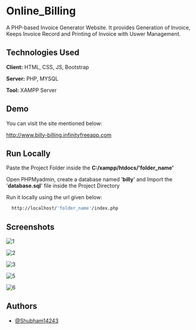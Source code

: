 
# Online_Billing

A PHP-based Invoice Generator Website. It provides Generation of Invoice, Keeps Invoice Record and Printing of Invoice with Uswer Management.


## Technologies Used

**Client:** HTML, CSS, JS, Bootstrap

**Server:** PHP, MYSQL

**Tool:** XAMPP Server


## Demo

You can visit the site mentioned below:

http://www.billy-billing.infinityfreeapp.com
## Run Locally

Paste the Project Folder inside the **C:/xampp/htdocs/'folder_name'**

Open PHPMyadmin, create a database named '**billy**' and Import the '**database.sql**' file inside the Project Directory

Run it locally using the url given below:

```bash
  http://localhost/'folder_name'/index.php
```


## Screenshots

![1](https://github.com/Shubham14243/Online_Billing/assets/126408006/ddcec74a-55ca-48bb-b0d8-1cd28deb8f20)

![2](https://github.com/Shubham14243/Online_Billing/assets/126408006/2c98c4b3-fb21-4502-8879-cdc1ac170127)

![3](https://github.com/Shubham14243/Online_Billing/assets/126408006/05283061-b6b9-4b65-902a-08fb92873970)

![5](https://github.com/Shubham14243/Online_Billing/assets/126408006/451510e2-088b-4e54-b326-456297ddf384)

![6](https://github.com/Shubham14243/Online_Billing/assets/126408006/8ae4e61e-8fb9-43c5-8f07-8bffd9875ffb)


## Authors

- [@Shubham14243](https://www.github.com/Shubham14243)

